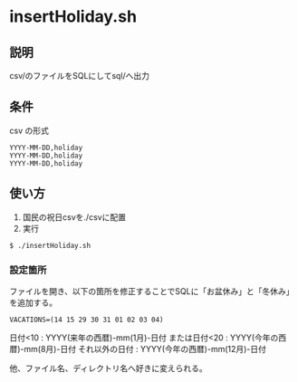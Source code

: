 # insertHoliday.sh

## 説明
csv/のファイルをSQLにしてsql/へ出力

## 条件
csv の形式
```
YYYY-MM-DD,holiday
YYYY-MM-DD,holiday
YYYY-MM-DD,holiday
```

## 使い方
1. 国民の祝日csvを./csvに配置
2. 実行
```
$ ./insertHoliday.sh
```

### 設定箇所
ファイルを開き、以下の箇所を修正することでSQLに「お盆休み」と「冬休み」を追加する。
```
VACATIONS=(14 15 29 30 31 01 02 03 04)
```
日付<10 : YYYY(来年の西暦)-mm(1月)-日付
または日付<20 : YYYY(今年の西暦)-mm(8月)-日付
それ以外の日付 : YYYY(今年の西暦)-mm(12月)-日付

他、ファイル名、ディレクトリ名へ好きに変えられる。
